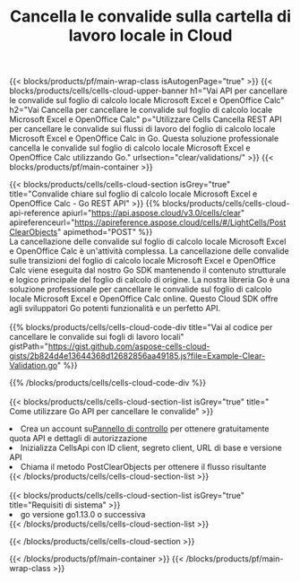 ﻿---
title:  Cancella le convalide sulla cartella di lavoro locale in Cloud
description:  API cloud e SDK per la cancellazione delle convalide su Microsoft Excel e OpenOffice Calc. Chiare convalide su fogli di calcolo locali da parte del Cells Cloud API. L'SDK supporta i tipi di linguaggi di sviluppo. Includono Android, C#, Go, Java, NodeJS, Perl, PHP, Python, Ruby e swift.
url: /it/go/clear/validations/
---
{{< blocks/products/pf/main-wrap-class isAutogenPage="true" >}}
{{< blocks/products/cells/cells-cloud-upper-banner h1="Vai API per cancellare le convalide sul foglio di calcolo locale Microsoft Excel e OpenOffice Calc" h2="Vai Cancella per cancellare le convalide sul foglio di calcolo locale Microsoft Excel e OpenOffice Calc" p="Utilizzare Cells Cancella REST API per cancellare le convalide sui flussi di lavoro del foglio di calcolo locale Microsoft Excel e OpenOffice Calc in Go. Questa soluzione professionale cancella le convalide sul foglio di calcolo locale Microsoft Excel e OpenOffice Calc utilizzando Go." urlsection="clear/validations/" >}}
{{< blocks/products/pf/main-container >}}

{{< blocks/products/cells/cells-cloud-section isGrey="true" title="Convalide chiare sul foglio di calcolo locale Microsoft Excel e OpenOffice Calc - Go REST API" >}}
{{% blocks/products/cells/cells-cloud-api-reference apiurl="https://api.aspose.cloud/v3.0/cells/clear" apireferenceurl="https://apireference.aspose.cloud/cells/#/LightCells/PostClearObjects" apimethod="POST" %}}
<br/>
La cancellazione delle convalide sul foglio di calcolo locale Microsoft Excel e OpenOffice Calc è un'attività complessa. La cancellazione delle convalide sulle transizioni del foglio di calcolo locale Microsoft Excel e OpenOffice Calc viene eseguita dal nostro Go SDK mantenendo il contenuto strutturale e logico principale del foglio di calcolo di origine. La nostra libreria Go è una soluzione professionale per cancellare le convalide sul foglio di calcolo locale Microsoft Excel e OpenOffice Calc online. Questo Cloud SDK offre agli sviluppatori Go potenti funzionalità e un perfetto API.
<br/>
<br/>
{{% blocks/products/cells/cells-cloud-code-div title="Vai al codice per cancellare le convalide sui fogli di lavoro locali" gistPath="https://gist.github.com/aspose-cells-cloud-gists/2b824d4e13644368d12682856aa49185.js?file=Example-Clear-Validation.go" %}}
  
{{% /blocks/products/cells/cells-cloud-code-div %}}
<br/>
<br/>
{{< blocks/products/cells/cells-cloud-section-list isGrey="true" title=" Come utilizzare Go API per cancellare le convalide" >}}
<li> Crea un account su<a href="https://dashboard.aspose.cloud/">Pannello di controllo</a> per ottenere gratuitamente quota API e dettagli di autorizzazione</li>
<li>Inizializza CellsApi con ID client, segreto client, URL di base e versione API</li>
<li>Chiama il metodo PostClearObjects per ottenere il flusso risultante</li>
{{< /blocks/products/cells/cells-cloud-section-list >}}
<br/>
<br/>
{{< blocks/products/cells/cells-cloud-section-list isGrey="true" title="Requisiti di sistema" >}}
<li>go versione go1.13.0 o successiva</li>
{{< /blocks/products/cells/cells-cloud-section-list >}}

{{< /blocks/products/cells/cells-cloud-section >}}

{{< /blocks/products/pf/main-container >}}
{{< /blocks/products/pf/main-wrap-class >}}
